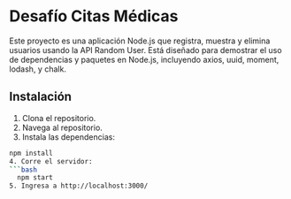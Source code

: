 # Desafío Citas Médicas

Este proyecto es una aplicación Node.js que registra, muestra y elimina usuarios usando la API Random User. Está diseñado para demostrar el uso de dependencias y paquetes en Node.js, incluyendo axios, uuid, moment, lodash, y chalk.

## Instalación

1. Clona el repositorio.
2. Navega al repositorio.
3. Instala las dependencias:
  ```bash
  npm install
4. Corre el servidor:
  ```bash
    npm start
5. Ingresa a http://localhost:3000/
